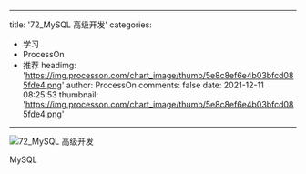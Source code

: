 
---
title: '72_MySQL 高级开发'
categories: 
 - 学习
 - ProcessOn
 - 推荐
headimg: 'https://img.processon.com/chart_image/thumb/5e8c8ef6e4b03bfcd085fde4.png'
author: ProcessOn
comments: false
date: 2021-12-11 08:25:53
thumbnail: 'https://img.processon.com/chart_image/thumb/5e8c8ef6e4b03bfcd085fde4.png'
---

<div>   
<img class="thumb" alt="72_MySQL 高级开发" src="https://img.processon.com/chart_image/thumb/5e8c8ef6e4b03bfcd085fde4.png" referrerpolicy="no-referrer">
<p>MySQL</p>  
</div>
            